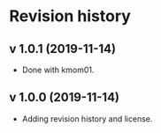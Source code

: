 Revision history
=========================



v 1.0.1 (2019-11-14)
-------------------------

* Done with kmom01.



v 1.0.0 (2019-11-14)
-------------------------

* Adding revision history and license.
